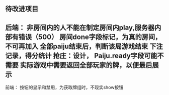 ## 待改进项目
后端：
非房间内的人不能在制定房间内play,服务器内部有错误（500）
房间done字段标记，为真的房间，不可再加入
全部paiju结束后，判断该局游戏结束
下注记录，得分统计
抢庄：设计，
Paiju.ready字段可能不需要
实际游戏中需要返回全部玩家的牌，以便最后展示
---
前端：
按钮的显示和禁用，为获取牌组时，不现实show按钮